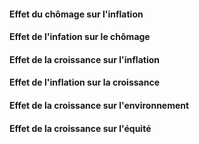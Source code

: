 
#### Effet du chômage sur l'inflation

#### Effet de l'infation sur le chômage

#### Effet de la croissance sur l'inflation

#### Effet de l'inflation sur la croissance

#### Effet de la croissance sur l'environnement

#### Effet de la croissance sur l'équité


